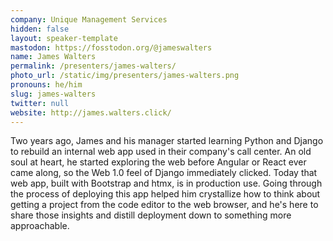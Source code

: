 ```yaml
---
company: Unique Management Services
hidden: false
layout: speaker-template
mastodon: https://fosstodon.org/@jameswalters
name: James Walters
permalink: /presenters/james-walters/
photo_url: /static/img/presenters/james-walters.png
pronouns: he/him
slug: james-walters
twitter: null
website: http://james.walters.click/
---
```


Two years ago, James and his manager started learning Python and Django to rebuild an internal web app used in their company's call center. An old soul at heart, he started exploring the web before Angular or React ever came along, so the Web 1.0 feel of Django immediately clicked. Today that web app, built with Bootstrap and htmx, is in production use. Going through the process of deploying this app helped him crystallize how to think about getting a project from the code editor to the web browser, and he's here to share those insights and distill deployment down to something more approachable.
